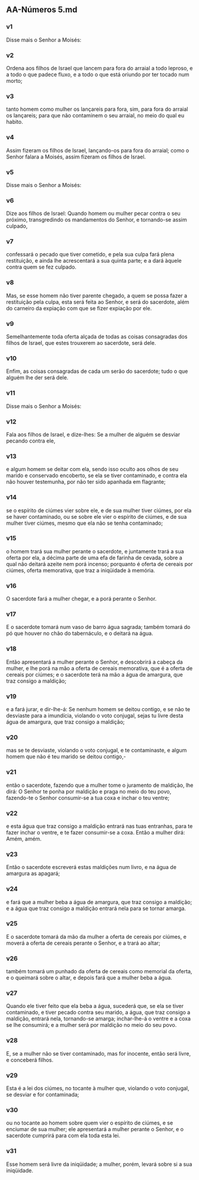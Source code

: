 ## AA-Números 5.md
### v1
 Disse mais o Senhor a Moisés:
### v2
 Ordena aos filhos de Israel que lancem para fora do arraial a todo leproso, e a todo o que padece fluxo, e a todo o que está oriundo por ter tocado num morto;
### v3
 tanto homem como mulher os lançareis para fora, sim, para fora do arraial os lançareis; para que não contaminem o seu arraial, no meio do qual eu habito.
### v4
 Assim fizeram os filhos de Israel, lançando-os para fora do arraial; como o Senhor falara a Moisés, assim fizeram os filhos de Israel.
### v5
 Disse mais o Senhor a Moisés:
### v6
 Dize aos filhos de Israel: Quando homem ou mulher pecar contra o seu próximo, transgredindo os mandamentos do Senhor, e tornando-se assim culpado,
### v7
 confessará o pecado que tiver cometido, e pela sua culpa fará plena restituição, e ainda lhe acrescentará a sua quinta parte; e a dará àquele contra quem se fez culpado.
### v8
 Mas, se esse homem não tiver parente chegado, a quem se possa fazer a restituição pela culpa, esta será feita ao Senhor, e será do sacerdote, além do carneiro da expiação com que se fizer expiação por ele.
### v9
 Semelhantemente toda oferta alçada de todas as coisas consagradas dos filhos de Israel, que estes trouxerem ao sacerdote, será dele.
### v10
 Enfim, as coisas consagradas de cada um serão do sacerdote; tudo o que alguém lhe der será dele.
### v11
 Disse mais o Senhor a Moisés:
### v12
 Fala aos filhos de Israel, e dize-lhes: Se a mulher de alguém se desviar pecando contra ele,
### v13
 e algum homem se deitar com ela, sendo isso oculto aos olhos de seu marido e conservado encoberto, se ela se tiver contaminado, e contra ela não houver testemunha, por não ter sido apanhada em flagrante;
### v14
 se o espírito de ciúmes vier sobre ele, e de sua mulher tiver ciúmes, por ela se haver contaminado, ou se sobre ele vier o espírito de ciúmes, e de sua mulher tiver ciúmes, mesmo que ela não se tenha contaminado;
### v15
 o homem trará sua mulher perante o sacerdote, e juntamente trará a sua oferta por ela, a décima parte de uma efa de farinha de cevada, sobre a qual não deitará azeite nem porá incenso; porquanto é oferta de cereais por ciúmes, oferta memorativa, que traz a iniqüidade à memória.
### v16
 O sacerdote fará a mulher chegar, e a porá perante o Senhor.
### v17
 E o sacerdote tomará num vaso de barro água sagrada; também tomará do pó que houver no chão do tabernáculo, e o deitará na água.
### v18
 Então apresentará a mulher perante o Senhor, e descobrirá a cabeça da mulher, e lhe porá na mão a oferta de cereais memorativa, que é a oferta de cereais por ciúmes; e o sacerdote terá na mão a água de amargura, que traz consigo a maldição;
### v19
 e a fará jurar, e dir-lhe-á: Se nenhum homem se deitou contigo, e se não te desviaste para a imundícia, violando o voto conjugal, sejas tu livre desta água de amargura, que traz consigo a maldição;
### v20
 mas se te desviaste, violando o voto conjugal, e te contaminaste, e algum homem que não é teu marido se deitou contigo,-
### v21
 então o sacerdote, fazendo que a mulher tome o juramento de maldição, lhe dirá: O Senhor te ponha por maldição e praga no meio do teu povo, fazendo-te o Senhor consumir-se a tua coxa e inchar o teu ventre;
### v22
 e esta água que traz consigo a maldição entrará nas tuas entranhas, para te fazer inchar o ventre, e te fazer consumir-se a coxa. Então a mulher dirá: Amém, amém.
### v23
 Então o sacerdote escreverá estas maldições num livro, e na água de amargura as apagará;
### v24
 e fará que a mulher beba a água de amargura, que traz consigo a maldição; e a água que traz consigo a maldição entrará nela para se tornar amarga.
### v25
 E o sacerdote tomará da mão da mulher a oferta de cereais por ciúmes, e moverá a oferta de cereais perante o Senhor, e a trará ao altar;
### v26
 também tomará um punhado da oferta de cereais como memorial da oferta, e o queimará sobre o altar, e depois fará que a mulher beba a água.
### v27
 Quando ele tiver feito que ela beba a água, sucederá que, se ela se tiver contaminado, e tiver pecado contra seu marido, a água, que traz consigo a maldição, entrará nela, tornando-se amarga; inchar-lhe-á o ventre e a coxa se lhe consumirá; e a mulher será por maldição no meio do seu povo.
### v28
 E, se a mulher não se tiver contaminado, mas for inocente, então será livre, e conceberá filhos.
### v29
 Esta é a lei dos ciúmes, no tocante à mulher que, violando o voto conjugal, se desviar e for contaminada;
### v30
 ou no tocante ao homem sobre quem vier o espírito de ciúmes, e se enciumar de sua mulher; ele apresentará a mulher perante o Senhor, e o sacerdote cumprirá para com ela toda esta lei.
### v31
 Esse homem será livre da iniqüidade; a mulher, porém, levará sobre si a sua iniqüidade.
